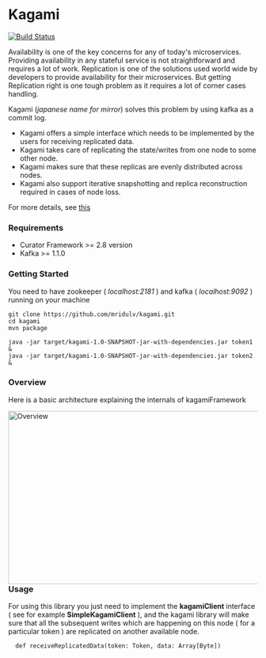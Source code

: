 # Kagami

[![Build Status](https://travis-ci.org/mridulv/kagami.svg?branch=master)](https://travis-ci.org/mridulv/kagami)

Availability is one of the key concerns for any of today's microservices. Providing availability in any stateful service is not straightforward and requires a lot of work. Replication is one of the solutions used world wide by developers to provide availability for their microservices. But getting Replication right is one tough problem as it requires a lot of corner cases handling.

Kagami (*japanese name for mirror*) solves this problem by using kafka as a commit log. 
- Kagami offers a simple interface which needs to be implemented by the users for receiving replicated data.
- Kagami takes care of replicating the state/writes from one node to some other node. 
- Kagami makes sure that these replicas are evenly distributed across nodes.
- Kagami also support iterative snapshotting and replica reconstruction required in cases of node loss.

For more details, see [this](https://miuv.blog/2018/04/16/building-replicated-distributed-systems-with-kafka/)

### Requirements
- Curator Framework >= 2.8 version
- Kafka >= 1.1.0

### Getting Started

You need to have zookeeper ( *localhost:2181* ) and kafka ( *localhost:9092* ) running on your machine

```
git clone https://github.com/mridulv/kagami.git
cd kagami
mvn package
```

```
java -jar target/kagami-1.0-SNAPSHOT-jar-with-dependencies.jar token1 &
java -jar target/kagami-1.0-SNAPSHOT-jar-with-dependencies.jar token2 &
```

### Overview

Here is a basic architecture explaining the internals of kagamiFramework

<img src="https://mypersonalmusingsblog.files.wordpress.com/2018/06/blank-diagram-page-1-66-e1528296740620.jpeg"     alt="Overview" style="float: left; margin-right: 10px;" width="700" height="350"/> 

### Usage

For using this library you just need to implement the **kagamiClient** interface ( see for example **SimpleKagamiClient** ), and the kagami library will make sure that all the subsequent writes which are happening on this node ( for a particular token ) are replicated on another available node.

```
  def receiveReplicatedData(token: Token, data: Array[Byte])
```
